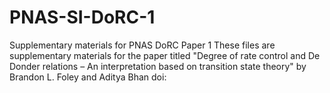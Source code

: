 # PNAS-SI-DoRC-1
Supplementary materials for PNAS DoRC Paper 1
These files are supplementary materials for the paper titled "Degree of rate control and De Donder relations – An interpretation based on transition state theory" by Brandon L. Foley and Aditya Bhan
doi:
